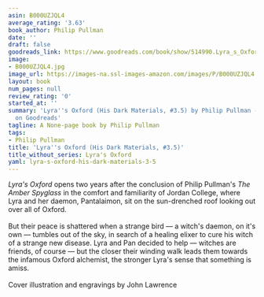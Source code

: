 ```yaml
---
asin: B000UZJQL4
average_rating: '3.63'
book_author: Philip Pullman
date: ''
draft: false
goodreads_link: https://www.goodreads.com/book/show/514990.Lyra_s_Oxford
image:
- B000UZJQL4.jpg
image_url: https://images-na.ssl-images-amazon.com/images/P/B000UZJQL4.01._SCLZZZZZZZ.jpg
layout: book
num_pages: null
review_rating: '0'
started_at: ''
summary: 'Lyra''s Oxford (His Dark Materials, #3.5) by Philip Pullman - rated 3.63/5
  on Goodreads'
tagline: A None-page book by Philip Pullman
tags:
- Philip Pullman
title: 'Lyra''s Oxford (His Dark Materials, #3.5)'
title_without_series: Lyra's Oxford
yaml: lyra-s-oxford-his-dark-materials-3-5
---
```


<i>Lyra's Oxford</i> opens two years after the conclusion of Philip Pullman's <i>The Amber Spyglass</i> in the comfort and familiarity of Jordan College, where Lyra and her daemon, Pantalaimon, sit on the sun-drenched roof looking out over all of Oxford.<br /><br />But their peace is shattered when a strange bird — a witch's daemon, on it's own — tumbles out of the sky, in search of a healing elixer to cure his witch of a strange new disease. Lyra and Pan decided to help — witches are friends, of course — but the closer their winding walk leads them towards the infamous Oxford alchemist, the stronger Lyra's sense that something is amiss.<br /><br />Cover illustration and engravings by John Lawrence<br /><br />